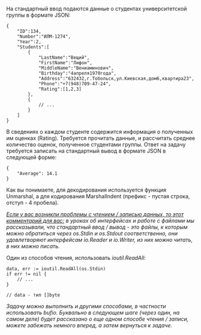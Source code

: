 На стандартный ввод подаются данные о студентах университетской группы в формате JSON:

```
{
    "ID":134,
    "Number":"ИЛМ-1274",
    "Year":2,
    "Students":[
        {
            "LastName":"Вещий",
            "FirstName":"Лифон",
            "MiddleName":"Вениаминович",
            "Birthday":"4апреля1970года",
            "Address":"632432,г.Тобольск,ул.Киевская,дом6,квартира23",
            "Phone":"+7(948)709-47-24",
            "Rating":[1,2,3]
        },
        {
            // ...
        }
    ]
}
```

В сведениях о каждом студенте содержится информация о полученных им оценках (Rating). Требуется прочитать данные, и рассчитать среднее количество оценок, полученное студентами группы. Ответ на задачу требуется записать на стандартный вывод в формате JSON в следующей форме:

```
{
    "Average": 14.1
}
```

Как вы понимаете, для декодирования используется функция Unmarshal, а для кодирования MarshalIndent (префикс - пустая строка, отступ - 4 пробела).

*<u>Если у вас возникли проблемы с чтением / записью данных, то этот комментарий для вас:</u> в уроках об интерфейсах и работе с файлами мы рассказывали, что стандартный ввод / вывод - это файлы, к которым можно обратиться через os.Stdin и os.Stdout соответственно, они удовлетворяют интерфейсам io.Reader и io.Writer, из них можно читать, в них можно писать.*

Один из способов чтения, использовать *ioutil.ReadAll*:

```
data, err := ioutil.ReadAll(os.Stdin)
if err != nil {
    // ...
}

// data - тип []byte
```

*Задачу можно выполнить и другими способами, в частности использовать bufio. Буквально в следующем шаге (через один, на самом деле) будет рассказано о еще одном способе чтения / записи, можете забежать немного вперед, а затем вернуться к задаче.*